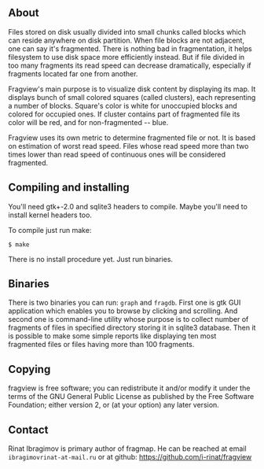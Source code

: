 About
-----
Files stored on disk usually divided into small chunks called blocks which can
reside anywhere on disk partition. When file blocks are not adjacent, one
can say it's fragmented. There is nothing bad in fragmentation, it helps
filesystem to use disk space more efficiently instead. But if file divided in
too many fragments its read speed can decrease dramatically, especially if
fragments located far one from another.

Fragview's main purpose is to visualize disk content by displaying its map. It
displays bunch of small colored squares (called clusters), each representing
a number of blocks. Square's color is white for unoccupied blocks and colored
for occupied ones. If cluster contains part of fragmented file its color
will be red, and for non-fragmented -- blue.

Fragview uses its own metric to determine fragmented file or not. It is based
on estimation of worst read speed. Files whose read speed more than two times
lower than read speed of continuous ones will be considered fragmented.

Compiling and installing
------------------------
You'll need gtk+-2.0 and sqlite3 headers to compile. Maybe you'll need to
install kernel headers too.

To compile just run make:

`$ make`

There is no install procedure yet. Just run binaries.

Binaries
--------

There is two binaries you can run: `graph` and `fragdb`. First one is gtk
GUI application which enables you to browse by clicking and scrolling. And
second one is command-line utility whose purpose is to collect number of
fragments of files in specified directory storing it in sqlite3 database.
Then it is possible to make some simple reports like displaying ten most
fragmented files or files having more than 100 fragments.

Copying
-------
fragview is free software; you can redistribute it and/or modify it under the
terms of the GNU General Public License as published by the Free Software
Foundation; either version 2, or (at your option) any later version.

Contact
-------
Rinat Ibragimov is primary author of fragmap. He can be reached at email
`ibragimovrinat-at-mail.ru` or at github: https://github.com/i-rinat/fragview
